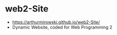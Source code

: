 # web2-Site
- https://arthurmirowski.github.io/web2-Site/
- Dynamic Website, coded for Web Programming 2
